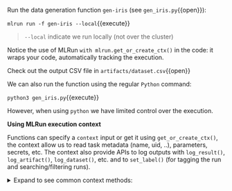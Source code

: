 Run the data generation function `gen-iris` (see `gen_iris.py`{{open}}):

`mlrun run -f gen-iris --local`{{execute}}

> `--local` indicate we run locally (not over the cluster)

Notice the use of MLRun `with mlrun.get_or_create_ctx()` in the code: 
it wraps your code, automatically tracking the execution.

Check out the output CSV file in `artifacts/dataset.csv`{{open}}

We can also run the function using the regular `Python` command:

`python3 gen_iris.py`{{execute}}

However, when using `python` we have limited control over the execution. 

**Using MLRun execution context**

Functions can specify a `context` input or get it using `get_or_create_ctx()`,
the context allow us to read task metadata (name, uid, ..), parameters, secrets, etc.
The context also provide APIs to log outputs with `log_result()`, `log_artifact()`, `log_dataset()`, etc. and to `set_label()` 
(for tagging the run and searching/filtering runs).

<details><summary>Expand to see common context methods:</summary>

<br>

- `get_secret(key: str)` &mdash; get the value of a secret <br>
- `logger.info("started experiment..")`  &mdash; textual logs <br>
- `log_result(key: str, value)` &mdash; log simple values <br>
- `set_label(key, value)` &mdash; set a label tag for that task <br>
- `log_artifact(key, body=None, local_path=None, ...)` &mdash; log an artifacts (body or local file) <br>
- `log_dataset(key, df, ...)` &mdash; log a dataframe object <br>
- `log_model(key, ...)` &mdash; log a model object <br>

<br>

read more under [MLRun execution context](https://docs.mlrun.org/en/latest/api/mlrun.execution.html)

</details>
